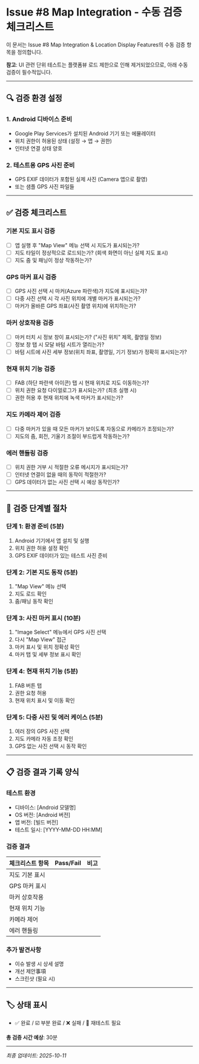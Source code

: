 # Issue #8 Map Integration - 수동 검증 체크리스트

이 문서는 Issue #8 Map Integration & Location Display Features의 수동 검증 항목을 정의합니다.

**참고**: UI 관련 단위 테스트는 플랫폼뷰 로드 제한으로 인해 제거되었으므로, 아래 수동 검증이 필수적입니다.

---

## 🔍 검증 환경 설정

### 1. Android 디바이스 준비

- Google Play Services가 설치된 Android 기기 또는 에뮬레이터
- 위치 권한이 허용된 상태 (설정 → 앱 → 권한)
- 인터넷 연결 상태 양호

### 2. 테스트용 GPS 사진 준비

- GPS EXIF 데이터가 포함된 실제 사진 (Camera 앱으로 촬영)
- 또는 샘플 GPS 사진 파일들

---

## ✅ 검증 체크리스트

### 기본 지도 표시 검증

- [ ] 앱 실행 후 "Map View" 메뉴 선택 시 지도가 표시되는가?
- [ ] 지도 타일이 정상적으로 로드되는가? (회색 화면이 아닌 실제 지도 표시)
- [ ] 지도 줌 및 패닝이 정상 작동하는가?

### GPS 마커 표시 검증

- [ ] GPS 사진 선택 시 마커(Azure 파란색)가 지도에 표시되는가?
- [ ] 다중 사진 선택 시 각 사진 위치에 개별 마커가 표시되는가?
- [ ] 마커가 올바른 GPS 좌표(사진 촬영 위치)에 위치하는가?

### 마커 상호작용 검증

- [ ] 마커 터치 시 정보 창이 표시되는가? ("사진 위치" 제목, 촬영일 정보)
- [ ] 정보 창 탭 시 모달 바텀 시트가 열리는가?
- [ ] 바텀 시트에 사진 세부 정보(위치 좌표, 촬영일, 기기 정보)가 정확히 표시되는가?

### 현재 위치 기능 검증

- [ ] FAB (하단 파란색 아이콘) 탭 시 현재 위치로 지도 이동하는가?
- [ ] 위치 권한 요청 다이얼로그가 표시되는가? (최초 실행 시)
- [ ] 권한 허용 후 현재 위치에 녹색 마커가 표시되는가?

### 지도 카메라 제어 검증

- [ ] 다중 마커가 있을 때 모든 마커가 보이도록 자동으로 카메라가 조정되는가?
- [ ] 지도의 줌, 회전, 기울기 조절이 부드럽게 작동하는가?

### 에러 핸들링 검증

- [ ] 위치 권한 거부 시 적절한 오류 메시지가 표시되는가?
- [ ] 인터넷 연결이 없을 때의 동작이 적절한가?
- [ ] GPS 데이터가 없는 사진 선택 시 예상 동작인가?

---

## 🚀 검증 단계별 절차

### 단계 1: 환경 준비 (5분)

1. Android 기기에서 앱 설치 및 실행
2. 위치 권한 허용 설정 확인
3. GPS EXIF 데이터가 있는 테스트 사진 준비

### 단계 2: 기본 지도 동작 (5분)

1. "Map View" 메뉴 선택
2. 지도 로드 확인
3. 줌/패닝 동작 확인

### 단계 3: 사진 마커 표시 (10분)

1. "Image Select" 메뉴에서 GPS 사진 선택
2. 다시 "Map View" 접근
3. 마커 표시 및 위치 정확성 확인
4. 마커 탭 및 세부 정보 표시 확인

### 단계 4: 현재 위치 기능 (5분)

1. FAB 버튼 탭
2. 권한 요청 허용
3. 현재 위치 표시 및 이동 확인

### 단계 5: 다중 사진 및 에러 케이스 (5분)

1. 여러 장의 GPS 사진 선택
2. 지도 카메라 자동 조정 확인
3. GPS 없는 사진 선택 시 동작 확인

---

## 📋 검증 결과 기록 양식

### 테스트 환경

- 디바이스: [Android 모델명]
- OS 버전: [Android 버전]
- 앱 버전: [빌드 버전]
- 테스트 일시: [YYYY-MM-DD HH:MM]

### 검증 결과

| 체크리스트 항목 | Pass/Fail | 비고 |
|----------------|-----------|------|
| 지도 기본 표시 |      |      |
| GPS 마커 표시 |      |      |
| 마커 상호작용 |      |      |
| 현재 위치 기능 |      |      |
| 카메라 제어 |      |      |
| 에러 핸들링 |      |      |

### 추가 발견사항

- 이슈 발생 시 상세 설명
- 개선 제안事項
- 스크린샷 (필요 시)

---

## 🏷️ 상태 표시

- ✅ 완료 / ☑️ 부분 완료 / ❌ 실패 / 🔄 재테스트 필요

**총 검증 시간 예상**: 30분

---

*최종 업데이트: 2025-10-11*
